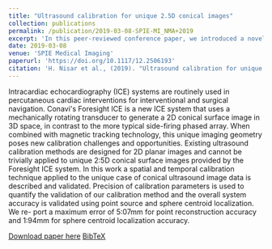 ```yaml
---
title: "Ultrasound calibration for unique 2.5D conical images"
collection: publications
permalink: /publication/2019-03-08-SPIE-MI_NMA+2019
excerpt: 'In this peer-reviewed conference paper, we introduced a novel ultrasound probe calibration method for the unique 2.5D conic image of an intracardiac echocardiography system.'
date: 2019-03-08
venue: 'SPIE Medical Imaging'
paperurl: 'https://doi.org/10.1117/12.2506193'
citation: 'H. Nisar et al., (2019). "Ultrasound calibration for unique 2.5D conical images"; in <i>SPIE Medical Imaging: Image-Guided Procedures, Robotic Interventions, and Modeling</i>, 1095126, pp. 573-582.'
---
```


Intracardiac echocardiography (ICE) systems are routinely used in percutaneous cardiac interventions for interventional and surgical navigation. Conavi's Foresight ICE is a new ICE system that uses a mechanically rotating transducer to generate a 2D conical surface image in 3D space, in contrast to the more typical side-firing phased array. When combined with magnetic tracking technology, this unique imaging geometry poses new calibration challenges and opportunities. Existing ultrasound calibration methods are designed for 2D planar images and cannot be trivially applied to unique 2:5D conical surface images provided by the Foresight ICE system. In this work a spatial and temporal calibration technique applied to the unique case of conical ultrasound image data is described and validated. Precision of calibration parameters is used to quantify the validation of our calibration method and the overall system accuracy is validated using point source and sphere centroid localization. We re- port a maximum error of 5:07mm for point reconstruction accuracy and 1:94mm for sphere centroid localization accuracy.

[Download paper here](https://doi.org/10.1117/12.2506193) [BibTeX](./../files/bibtex/NMA+2019.bib)